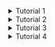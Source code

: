 <details>
<summary>Tutorial 1</summary>
<details>
<summary>Reflection 1</summary>

1. You already implemented two new features using Spring Boot. Check again your source code and evaluate the coding standards that you have learned in this module. Write clean code principles and secure coding practices that have been applied to your code. If you find any mistake in your source code, please explain how to improve your code.

    In my opinion, the code provided in the tutorial is so clean that I question my programming skills. Each code file does not extend beyond my laptop screen and the indentation is consistent. The files are also neatly arranged in their respective folders which are indicated by the function of the files in them.

</details>

<details>
<summary>Reflection 2</summary>

1. After writing the unit test, how do you feel? How many unit tests should be made in a class? How to make sure that our unit tests are enough to verify our program? It would be good if you learned about code coverage. Code coverage is a metric that can help you understand how much of your source is tested. If you have 100% code coverage, does that mean your code has no bugs or errors?

    After writing unit tests, developers often gain confidence in their code, with at least one test per method being a standard practice. Code coverage, indicating the percentage of code executed by tests, is valuable but doesn't guarantee bug-free code at 100%. To ensure effective testing, scenarios, edge cases, and boundary conditions should be covered. Regularly update and refactor tests as code evolves, and seek feedback through code and test reviews. While high code coverage is beneficial, a focus on meaningful tests, combined with other testing methods, contributes to a more robust and reliable software testing strategy.


2. Suppose that after writing the CreateProductFunctionalTest.java along with the corresponding test case, you were asked to create another functional test suite that verifies the number of items in the product list. You decided to create a new Java class similar to the prior functional test suites with the same setup procedures and instance variables. What do you think about the cleanliness of the code of the new functional test suite? Will the new code reduce the code quality? Identify the potential clean code issues, explain the reasons, and suggest possible improvements to make the code cleaner!

    In my opinion, if two functional test suites have the same procedure setup and the same instance variables, they can be combined into one suite to reduce typing the same code many times.
</details>

</details>

<details>
<summary>Tutorial 2</summary>
You have implemented a CI/CD process that automatically runs the test suites, analyzes code quality, and deploys to a PaaS. Try to answer the following questions in order to reflect on your attempt completing the tutorial and exercise.

1. List the code quality issue(s) that you fixed during the exercise and explain your strategy
on fixing them.
    - Security on ci.yml: by limiting access to a GitHub action to read only.

2. Look at your CI/CD workflows (GitHub)/pipelines (GitLab). Do you think the current
implementation has met the definition of Continuous Integration and Continuous
Deployment? Explain the reasons (minimum 3 sentences)

    The implemented CI/CD workflows effectively embody the principles of Continuous Integration and Continuous Deployment. The `ci.yaml` workflow ensures rapid integration and early issue detection through automated testing on every push or pull request. The `scan.yaml` workflow enhances security by incorporating the Scorecard tool for continuous supply-chain vulnerability scanning. Additionally, the `sonarcloud.yaml` workflow contributes to code quality and ongoing improvement by integrating SonarCloud analysis on each push to the main branch. Together, these workflows form a comprehensive pipeline that aligns with CI/CD principles, promoting frequent integration, security validation, and continuous enhancement of code quality.


</details>

<details>
<summary>Tutorial 3</summary>
Apply the SOLID principles you have learned. You are allowed to modify the source code according to the principles you want to implement. To explain your principles, please answer the following questions: 1) Explain what principles you apply to your project; 2) Explain the benefits of applying SOLID principles to your project. Give an example, and 3) Explain the disadvantages if you do not apply SOLID principles to your project. Give an example. Write the answer in the README.md file.

1. - **Single Responsibility Principle (SRP)**: The Single Responsibility Principle is applied by ensuring that each class or module has only one reason to change. For example, `ProductRepository` and `CarRepository` have the single responsibility of managing the persistence of Product and Car entities, respectively.
    - **Open/Closed Principle (OCP):** The Open/Closed Principle is implemented by designing classes and modules that are open for extension but closed for modification. For instance, the controllers (`ProductController` and `CarController`) can be extended to add new features without modifying their existing code.

2. - **Flexibility**:OCP and SRP allow extending functionality without modifying existing code and can be done easily. This flexibility and convenience is valuable when we want to create an application that will continue to grow over time.
    - **Cohesion**: The advantage of the Single Responsibility Principle (SRP) is that it promotes high cohesion, meaning that each class or module has a single, well-defined responsibility, making the code more maintainable and understandable.
    - **Example**: For example, the application will have new features added. By following SRP, adding new features will be easier because each class in the code only handles one responsibility so developers can know which parts to change.

3. - **Code Rigidity**: Without OCP, modifying existing code becomes a necessity when extending functionality. This can lead to a rigid codebase that is resistant to changes and introduces a higher risk of introducing bugs.
    - **Maintenance Challenges**: Lack of SRP can result in classes or modules with multiple responsibilities. When changes are required, understanding the impact and making modifications becomes challenging.
    - **Example**: Consider a scenario where a new feature called `CarRating` is to be added to the application and this feature is written inside `CarRepository.java`. This scenario violates SRP because `CarRepository.java` handles two responsibilities namely managing the database and handling car ratings. These violations make the code difficult to read and maintain.
</details>

<details>
<summary>Tutorial 4</summary>
<details>
<summary>Reflection 1</summary>

1. Reflect based on Percival (2017) proposed self-reflective questions (in “Principles and Best Practice of Testing” submodule, chapter “Evaluating Your Testing Objectives”), whether this TDD flow is useful enough for you or not. If not, explain things that you need to do next time you make more tests.

   After following this week's tutorial, I realized that TDD flow is complicated but must be implemented because by using this flow, it is more likely that errors can be detected during the development stage compared to being detected during the maintain stage.

2. You have created unit tests in Tutorial. Now reflect whether your tests have successfully followed F.I.R.S.T. principle or not. If not, explain things that you need to do the next time you create more tests.
   
   In my opinion, the tests that have been created during the tutorial so far have followed the F.I.R.S.T. principle because the tests made so far have covered several possible happy paths and unhappy paths.
</details>
</details>